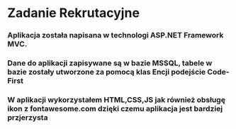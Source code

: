 # Zadanie Rekrutacyjne
### Aplikacja została napisana w technologi ASP.NET Framework MVC.
### Dane do aplikacji zapisywane są w bazie MSSQL, tabele w bazie zostały utworzone za pomocą klas Encji podejście Code-First
### W aplikacji wykorzystałem HTML,CSS,JS jak również obsługę ikon z fontawesome.com dzięki czemu aplikacja jest bardziej przjerzysta
